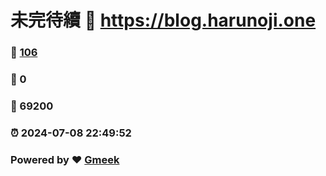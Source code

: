 # 未完待續 :link: https://blog.harunoji.one 
### :page_facing_up: [106](https://blog.harunoji.one/tag.html) 
### :speech_balloon: 0 
### :hibiscus: 69200 
### :alarm_clock: 2024-07-08 22:49:52 
### Powered by :heart: [Gmeek](https://github.com/Meekdai/Gmeek)
